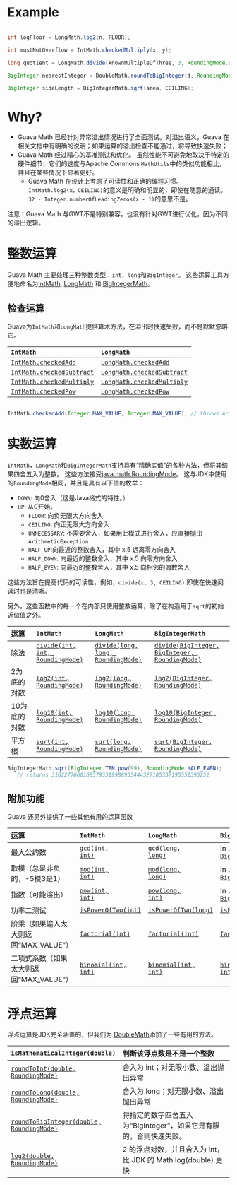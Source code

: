 # Example
```java

int logFloor = LongMath.log2(n, FLOOR);

int mustNotOverflow = IntMath.checkedMultiply(x, y);

long quotient = LongMath.divide(knownMultipleOfThree, 3, RoundingMode.UNNECESSARY); // fail fast on non-multiple of 3

BigInteger nearestInteger = DoubleMath.roundToBigInteger(d, RoundingMode.HALF_EVEN);

BigInteger sideLength = BigIntegerMath.sqrt(area, CEILING);
```

# Why?
* Guava Math 已经针对异常溢出情况进行了全面测试。对溢出语义，Guava 在相关文档中有明确的说明；如果运算的溢出检查不能通过，将导致快速失败；
* Guava Math 经过精心的基准测试和优化。 虽然性能不可避免地取决于特定的硬件细节，它们的速度与Apache Commons `MathUtils`中的类似功能相比，并且在某些情况下显著更好。
    * Guava Math 在设计上考虑了可读性和正确的编程习惯。 `IntMath.log2(x，CEILING)`的意义是明确和明显的，即使在随意的通读。 `32 - Integer.numberOfLeadingZeros(x - 1)`的意思不是。
    
注意：Guava Math 与GWT不是特别兼容，也没有针对GWT进行优化，因为不同的溢出逻辑。

# 整数运算
Guava Math 主要处理三种整数类型：`int`，`long`和`BigInteger`。 这些运算工具方便地命名为[IntMath](http://google.github.io/guava/releases/snapshot/api/docs/com/google/common/math/IntMath.html), [LongMath](http://google.github.io/guava/releases/snapshot/api/docs/com/google/common/math/LongMath.html) 和 [BigIntegerMath](http://google.github.io/guava/releases/snapshot/api/docs/com/google/common/math/BigIntegerMath.html)。

## 检查运算

Guava为`IntMath`和`LongMath`提供算术方法，在溢出时快速失败，而不是默默忽略它。

| `IntMath`                                | `LongMath`                               |
| :--------------------------------------- | :--------------------------------------- |
| <a href='http://google.github.io/guava/releases/snapshot/api/docs/com/google/common/math/IntMath.html#checkedAdd(int, int)'><code>IntMath.checkedAdd</code></a> | <a href='http://google.github.io/guava/releases/snapshot/api/docs/com/google/common/math/LongMath.html#checkedAdd(long, long)'><code>LongMath.checkedAdd</code></a> |
| <a href='http://google.github.io/guava/releases/snapshot/api/docs/com/google/common/math/IntMath.html#checkedSubtract(int, int)'><code>IntMath.checkedSubtract</code></a> | <a href='http://google.github.io/guava/releases/snapshot/api/docs/com/google/common/math/LongMath.html#checkedSubtract(long, long)'><code>LongMath.checkedSubtract</code></a> |
| <a href='http://google.github.io/guava/releases/snapshot/api/docs/com/google/common/math/IntMath.html#checkedMultiply(int, int)'><code>IntMath.checkedMultiply</code></a> | <a href='http://google.github.io/guava/releases/snapshot/api/docs/com/google/common/math/LongMath.html#checkedMultiply(long, long)'><code>LongMath.checkedMultiply</code></a> |
| <a href='http://google.github.io/guava/releases/snapshot/api/docs/com/google/common/math/IntMath.html#checkedPow(int, int)'><code>IntMath.checkedPow</code></a> | <a href='http://google.github.io/guava/releases/snapshot/api/docs/com/google/common/math/LongMath.html#checkedPow(long, long)'><code>LongMath.checkedPow</code></a> |

```java

IntMath.checkedAdd(Integer.MAX_VALUE, Integer.MAX_VALUE); // throws ArithmeticException
```

# 实数运算

`IntMath`，`LongMath`和`BigIntegerMath`支持具有“精确实值”的各种方法，但将其结果四舍五入为整数。 这些方法接受[java.math.RoundingMode](http://docs.oracle.com/javase/7/docs/api/java/math/RoundingMode.html)。 这与JDK中使用的`RoundingMode`相同，并且是具有以下值的枚举：
* `DOWN`: 向0舍入（这是Java格式的特性。）
* `UP`: 从0开始。
    * `FLOOR`: 向负无限大方向舍入
    * `CEILING`: 向正无限大方向舍入
    * `UNNECESSARY`: 不需要舍入，如果用此模式进行舍入，应直接抛出 `ArithmeticException`
    * `HALF_UP`:向最近的整数舍入，其中 x.5 远离零方向舍入
    * `HALF_DOWN`: 向最近的整数舍入，其中 x.5 向零方向舍入
    * `HALF_EVEN`: 向最近的整数舍入，其中 x.5 向相邻的偶数舍入

这些方法旨在提高代码的可读性，例如，`divide(x, 3, CEILING)` 即使在快速阅读时也是清晰。

另外，这些函数中的每一个在内部只使用整数运算，除了在构造用于`sqrt`的初始近似值之外。

| 运算         | `IntMath`                                | `LongMath`                               | `BigIntegerMath`                         |
| :---------------- | :--------------------------------------- | :--------------------------------------- | :--------------------------------------- |
| 除法          | <a href='http://google.github.io/guava/releases/snapshot/api/docs/com/google/common/math/IntMath.html#divide(int, int, java.math.RoundingMode)'><code>divide(int, int, RoundingMode)</code></a> | <a href='http://google.github.io/guava/releases/snapshot/api/docs/com/google/common/math/LongMath.html#divide(long, long, java.math.RoundingMode)'><code>divide(long, long, RoundingMode)</code></a> | <a href='http://google.github.io/guava/releases/snapshot/api/docs/com/google/common/math/BigIntegerMath.html#divide(java.math.BigInteger, java.math.BigInteger, java.math.RoundingMode)'><code>divide(BigInteger, BigInteger, RoundingMode)</code></a> |
| 2为底的对数  | <a href='http://google.github.io/guava/releases/snapshot/api/docs/com/google/common/math/IntMath.html#log2(int, java.math.RoundingMode)'><code>log2(int, RoundingMode)</code></a> | <a href='http://google.github.io/guava/releases/snapshot/api/docs/com/google/common/math/LongMath.html#log2(long, java.math.RoundingMode)'><code>log2(long, RoundingMode)</code></a> | <a href='http://google.github.io/guava/releases/snapshot/api/docs/com/google/common/math/BigIntegerMath.html#log2(java.math.BigInteger, java.math.RoundingMode)'><code>log2(BigInteger, RoundingMode)</code></a> |
| 10为底的对数 | <a href='http://google.github.io/guava/releases/snapshot/api/docs/com/google/common/math/IntMath.html#log10(int, java.math.RoundingMode)'><code>log10(int, RoundingMode)</code></a> | <a href='http://google.github.io/guava/releases/snapshot/api/docs/com/google/common/math/LongMath.html#log10(long, java.math.RoundingMode)'><code>log10(long, RoundingMode)</code></a> | <a href='http://google.github.io/guava/releases/snapshot/api/docs/com/google/common/math/BigIntegerMath.html#log10(java.math.BigInteger, java.math.RoundingMode)'><code>log10(BigInteger, RoundingMode)</code></a> |
| 平方根       | <a href='http://google.github.io/guava/releases/snapshot/api/docs/com/google/common/math/IntMath.html#sqrt(int, java.math.RoundingMode)'><code>sqrt(int, RoundingMode)</code></a> | <a href='http://google.github.io/guava/releases/snapshot/api/docs/com/google/common/math/LongMath.html#sqrt(long, java.math.RoundingMode)'><code>sqrt(long, RoundingMode)</code></a> | <a href='http://google.github.io/guava/releases/snapshot/api/docs/com/google/common/math/BigIntegerMath.html#sqrt(java.math.BigInteger, java.math.RoundingMode)'><code>sqrt(BigInteger, RoundingMode)</code></a> |

```java
BigIntegerMath.sqrt(BigInteger.TEN.pow(99), RoundingMode.HALF_EVEN);
   // returns 31622776601683793319988935444327185337195551393252
```

## 附加功能
Guava 还另外提供了一些其他有用的运算函数

| 运算                                | `IntMath`                                | `LongMath`                               | `BigIntegerMath`                         |
| :--------------------------------------- | :--------------------------------------- | :--------------------------------------- | :--------------------------------------- |
| 最大公约数                 | <a href='http://google.github.io/guava/releases/snapshot/api/docs/com/google/common/math/IntMath.html#gcd(int, int)'><code>gcd(int, int)</code></a> | <a href='http://google.github.io/guava/releases/snapshot/api/docs/com/google/common/math/LongMath.html#gcd(long, long)'><code>gcd(long, long)</code></a> | In JDK: <a href='http://docs.oracle.com/javase/6/docs/api/java/math/BigInteger.html#gcd(java.math.BigInteger)'><code>BigInteger.gcd(BigInteger)</code></a> |
| 取模（总是非负的，-5模3是1） | <a href='http://google.github.io/guava/releases/snapshot/api/docs/com/google/common/math/IntMath.html#mod(int, int)'><code>mod(int, int)</code></a> | <a href='http://google.github.io/guava/releases/snapshot/api/docs/com/google/common/math/LongMath.html#mod(long, long)'><code>mod(long, long)</code></a> | In JDK: <a href='http://docs.oracle.com/javase/6/docs/api/java/math/BigInteger.html#mod(java.math.BigInteger)'><code>BigInteger.mod(BigInteger)</code></a> |
| 指数（可能溢出）            | <a href='http://google.github.io/guava/releases/snapshot/api/docs/com/google/common/math/IntMath.html#pow(int, int)'><code>pow(int, int)</code></a> | <a href='http://google.github.io/guava/releases/snapshot/api/docs/com/google/common/math/LongMath.html#pow(long, int)'><code>pow(long, int)</code></a> | In JDK: <a href='http://docs.oracle.com/javase/6/docs/api/java/math/BigInteger.html#pow(int)'><code>BigInteger.pow(int)</code></a> |
| 功率二测试                  | <a href='http://google.github.io/guava/releases/snapshot/api/docs/com/google/common/math/IntMath.html#isPowerOfTwo(int)'><code>isPowerOfTwo(int)</code></a> | <a href='http://google.github.io/guava/releases/snapshot/api/docs/com/google/common/math/LongMath.html#isPowerOfTwo(long)'><code>isPowerOfTwo(long)</code></a> | <a href='http://google.github.io/guava/releases/snapshot/api/docs/com/google/common/math/BigIntegerMath.html#isPowerOfTwo(java.math.BigInteger)'><code>isPowerOfTwo(BigInteger)</code></a> |
| 阶乘（如果输入太大则返回“MAX_VALUE”） | <a href='http://google.github.io/guava/releases/snapshot/api/docs/com/google/common/math/IntMath.html#factorial(int)'><code>factorial(int)</code></a> | <a href='http://google.github.io/guava/releases/snapshot/api/docs/com/google/common/math/LongMath.html#factorial(int)'><code>factorial(int)</code></a> | <a href='http://google.github.io/guava/releases/snapshot/api/docs/com/google/common/math/BigIntegerMath.html#factorial(int)'><code>factorial(int)</code></a> |
| 二项式系数（如果太大则返回“MAX_VALUE”） | <a href='http://google.github.io/guava/releases/snapshot/api/docs/com/google/common/math/IntMath.html#binomial(int, int)'><code>binomial(int, int)</code></a> | <a href='http://google.github.io/guava/releases/snapshot/api/docs/com/google/common/math/LongMath.html#binomial(int, int)'><code>binomial(int, int)</code></a> | <a href='http://google.github.io/guava/releases/snapshot/api/docs/com/google/common/math/BigIntegerMath.html#binomial(int, int)'><code>binomial(int, int)</code></a> |

# 浮点运算
浮点运算是JDK完全涵盖的，但我们为 [DoubleMath](http://google.github.io/guava/releases/snapshot/api/docs/com/google/common/math/DoubleMath.html)添加了一些有用的方法。

| <a href='http://google.github.io/guava/releases/snapshot/api/docs/com/google/common/math/DoubleMath.html#isMathematicalInteger(double)'><code>isMathematicalInteger(double)</code></a> | 判断该浮点数是不是一个整数 |
| :--------------------------------------- | :--------------------------------------- |
| <a href='http://google.github.io/guava/releases/snapshot/api/docs/com/google/common/math/DoubleMath.html#roundToInt(double, java.math.RoundingMode)'><code>roundToInt(double, RoundingMode)</code></a> | 舍入为 int；对无限小数、溢出抛出异常 |
| <a href='http://google.github.io/guava/releases/snapshot/api/docs/com/google/common/math/DoubleMath.html#roundToLong(double, java.math.RoundingMode)'><code>roundToLong(double, RoundingMode)</code></a> | 舍入为 long；对无限小数、溢出抛出异常 |
| <a href='http://google.github.io/guava/releases/snapshot/api/docs/com/google/common/math/DoubleMath.html#roundToBigInteger(double, java.math.RoundingMode)'><code>roundToBigInteger(double, RoundingMode)</code></a> | 将指定的数字四舍五入为“BigInteger”，如果它是有限的，否则快速失败。 |
| <a href='http://google.github.io/guava/releases/snapshot/api/docs/com/google/common/math/DoubleMath.html#log2(double, java.math.RoundingMode)'><code>log2(double, RoundingMode)</code></a> | 2 的浮点对数，并且舍入为 int，比 JDK 的 Math.log(double) 更快 |

